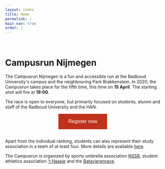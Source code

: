 ```yaml
---
layout: index
title: Home
permalink: /
main_nav: true
order: 1
---
```


<div class="countdown">
    <div class="timer"><b class="countdownvalue" id="countdownA"></b><span class="word" id="countdownTextA"></span></div>
    <div class="timer"><b class="countdownvalue" id="countdownB"></b><span class="word" id="countdownTextB"></span></div>
    <div class="timer"><b class="countdownvalue" id="countdownC"></b><span class="word" id="countdownTextC"></span></div>
    <div class="timer"><b class="countdownvalue" id="countdownD"></b><span class="word" id="countdownTextD"></span></div>
</div>

<script src="/js/countdown.js"></script>
<script src="/js/jquery-3.3.1.min.js"></script>
<script>
    $(document).ready(function() {
        var target_date = new Date(2020, 03, 15, 19, 0, 0);
        var count = new Countdown(target_date, new Date());

        count.countdown(function(time) {
            if (time.days == 0) {
                $("#countdownTextA").html("hours");
                $("#countdownTextB").html("minutes");
                $("#countdownTextC").html("seconds");
                $("#countdownTextD").html("cs");

                $("#countdownA").html(time.hours.toString().padStart(2, "0"));
                $("#countdownB").html(time.minutes.toString().padStart(2, "0"));
                $("#countdownC").html(time.seconds.toString().padStart(2, "0"));
                $("#countdownD").html(time.centiseconds.toString().padStart(2, "0"));
            } else {
                $("#countdownTextA").html("days");
                $("#countdownTextB").html("hours");
                $("#countdownTextC").html("minutes");
                $("#countdownTextD").html("seconds");

                $("#countdownA").html(time.days.toString().padStart(2, "0"));
                $("#countdownB").html(time.hours.toString().padStart(2, "0"));
                $("#countdownC").html(time.minutes.toString().padStart(2, "0"));
                $("#countdownD").html(time.seconds.toString().padStart(2, "0"));
            }
        });
    });
</script>
<style>
    .countdown {
        display: flex;
        justify-content: space-around;
        margin-bottom: 12px;
    }
    @media (max-width: 380px) {
        .countdown {
            display: none;
        }
    }
    .timer {
        padding: 10px;
        text-align: center;
    }
    .countdownvalue {
        display: block;
        font-size: 4rem;
        line-height: 1;
    }
    .word {
        display: block;
    }
</style>

# Campusrun Nijmegen

The Campusrun Nijmegen is a fun and accessible run at the Radboud University's campus and the neighbouring Park Brakkenstein. In 2020, the Campusrun takes place for the fifth time, this time on **15 April**. The starting shot will fire at **19:00**.

The race is open to everyone, but primarily focused on students, alumni and staff of the Radboud University and the HAN.

<center><a href="https://inschrijven.nl/form/2020041518435-en"><button style="background-color: #be311a; border: none; color: white; padding: 16px 32px; text-align: center;
text-decoration: none; display: inline-block; font-size: 16px; margin-bottom: 16px;">Register now</button></a></center>

Apart from the individual ranking, students can also represent their study association in a team of at least four. More details are available [here](/regulations/).

The Campusrun is organized by sports umbrella association [NSSR](http://www.nssr.nl/language/en/home-2/), student athletics association ['t Haasje](https://haasjeatletiek.nl/?lang=en) and the [Batavierenrace](https://www.batavierenrace.nl/english).
